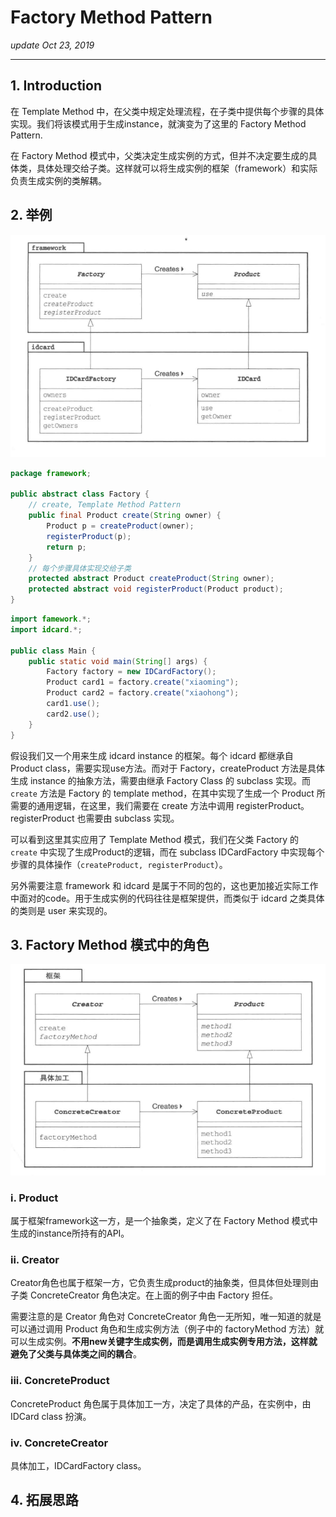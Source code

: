# Factory Method Pattern
_update Oct 23, 2019_

---

## 1. Introduction
在 Template Method 中，在父类中规定处理流程，在子类中提供每个步骤的具体实现。我们将该模式用于生成instance，就演变为了这里的 Factory Method Pattern.

在 Factory Method 模式中，父类决定生成实例的方式，但并不决定要生成的具体类，具体处理交给子类。这样就可以将生成实例的框架（framework）和实际负责生成实例的类解耦。

## 2. 举例
![IDCard Example UML](../.gitbook/assets/design-pattern-factory-method-0.png)

```java
package framework;

public abstract class Factory {
    // create, Template Method Pattern
    public final Product create(String owner) {
        Product p = createProduct(owner);
        registerProduct(p);
        return p;
    }
    // 每个步骤具体实现交给子类
    protected abstract Product createProduct(String owner);
    protected abstract void registerProduct(Product product);
}

```

```java
import famework.*;
import idcard.*;

public class Main {
    public static void main(String[] args) {
        Factory factory = new IDCardFactory();
        Product card1 = factory.create("xiaoming");
        Product card2 = factory.create("xiaohong");
        card1.use();
        card2.use();
    }
}
```

假设我们又一个用来生成 idcard instance 的框架。每个 idcard 都继承自 Product class，需要实现use方法。而对于 Factory，createProduct 方法是具体生成 instance 的抽象方法，需要由继承 Factory Class 的 subclass 实现。而 `create` 方法是 Factory 的 template method，在其中实现了生成一个 Product 所需要的通用逻辑，在这里，我们需要在 create 方法中调用 registerProduct。registerProduct 也需要由 subclass 实现。

可以看到这里其实应用了 Template Method 模式，我们在父类 Factory 的 `create` 中实现了生成Product的逻辑，而在 subclass IDCardFactory 中实现每个步骤的具体操作（`createProduct, registerProduct`）。

另外需要注意 framework 和 idcard 是属于不同的包的，这也更加接近实际工作中面对的code。用于生成实例的代码往往是框架提供，而类似于 idcard 之类具体的类则是 user 来实现的。

## 3. Factory Method 模式中的角色
![UML](../.gitbook/assets/design-pattern-factory-method-1.png)

### i. Product
属于框架framework这一方，是一个抽象类，定义了在 Factory Method 模式中生成的instance所持有的API。

### ii. Creator
Creator角色也属于框架一方，它负责生成product的抽象类，但具体但处理则由子类 ConcreteCreator 角色决定。在上面的例子中由 Factory 担任。

需要注意的是 Creator 角色对 ConcreteCreator 角色一无所知，唯一知道的就是可以通过调用 Product 角色和生成实例方法（例子中的 factoryMethod 方法）就可以生成实例。**不用new关键字生成实例，而是调用生成实例专用方法，这样就避免了父类与具体类之间的耦合**。

### iii. ConcreteProduct
ConcreteProduct 角色属于具体加工一方，决定了具体的产品，在实例中，由 IDCard class 扮演。

### iv. ConcreteCreator
具体加工，IDCardFactory class。

## 4. 拓展思路
